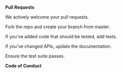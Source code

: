 
**Pull Requests**

We actively welcome your pull requests.

Fork the repo and create your branch from master.

If you've added code that should be tested, add tests.

If you've changed APIs, update the documentation.

Ensure the test suite passes.



**Code of Conduct**
